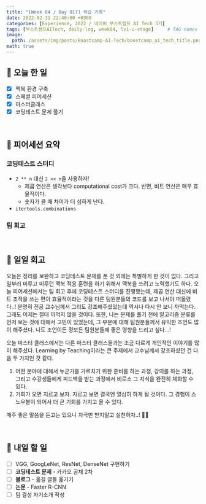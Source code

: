 ```yaml
---
title: "[Week 04 / Day 017] 학습 기록"
date: 2022-02-11 22:40:00 +0900
categories: [Experience, 2022 / 네이버 부스트캠프 AI Tech 3기]
tags: [부스트캠프AITech, daily-log, week04, lv1-u-stage]     # TAG names should always be lowercase
image: 
  path: /assets/img/posts/Boostcamp-AI-Tech/boostcamp_ai_tech_title.png
math: true
---
```

## **📝 오늘 한 일**
- [x] 맥북 환경 구축
- [x] 스페셜 피어세션
- [x] 마스터클래스
- [x] 코딩테스트 문제 풀기

<br>

## **👥 피어세션 요약**
### **코딩테스트 스터디**
- `2 ** n` 대신 `2 << n`을 사용하자!
    - 제곱 연산은 생각보다 computational cost가 크다. 반면, 비트 연산은 매우 효율적이다.
    - 숫자가 클 때 차이가 더 심하게 난다.
- `itertools.combinations`

### **팀 회고**

<br>

## **🐾 일일 회고**
오늘은 정리를 보완하고 코딩테스트 문제를 푼 것 외에는 특별하게 한 것이 없다. 그리고 일부러 미루고 미루던 맥북 적응 훈련을 하기 위해서 맥북을 쓰려고 노력했기도 하다. 오늘 피어세션에서는 팀 회고 후에 코딩테스트 스터디를 진행했는데, 제곱 연산 대신에 비트 조작을 쓰는 편이 효율적이라는 것을 다른 팀원분들의 코드를 보고 나서야 떠올렸다..! 분명히 전공 교수님께서 그리도 강조해주셨었는데 역시나 다시 안 보니 까먹는다. 그래도 이제는 절대 까먹지 않을 것이다. 또한, 나는 문제를 풀기 전에 알고리즘 분류를 먼저 보는 것에 대해서 고민이 있었는데, 그 부분에 대해 팀원분들께서 유익한 조언도 많이 해주셨다. 나도 조언이든 정보든 팀원분들께 좋은 영향을 드리고 싶다...!

오늘 마스터 클래스에서는 다른 마스터 클래스들과는 조금 다르게 개인적인 이야기를 많이 해주셨다. Learning by Teaching이라는 큰 주제에서 교수님께서 강조하셨던 건 다음 두 가지인 것 같다.

1. 어떤 분야에 대해서 누군가를 가르치기 위한 준비를 하는 과정, 강의를 하는 과정, 그리고 수강생들에게 피드백을 받는 과정에서 비로소 그 지식을 완전히 체화할 수 있다.
2. 기회가 오면 지르고 보자. 지르고 보면 결국엔 열심히 하게 될 것이다. 그 경험이 스노우볼이 되어서 더 큰 기회를 가지고 올 수 있다.

매주 좋은 말씀을 듣고는 있으니 자극만 받지말고 실천하자..! 💪🏻

<br>

## **🚀 내일 할 일**
- [ ] VGG, GoogLeNet, ResNet, DenseNet 구현하기
- [ ] **코딩테스트 문제** - 카카오 공채 2차
- [ ] **블로그** - 옮길 글들 옮기기
- [ ] **논문** - Faster R-CNN
- [ ] 팀 결성 자기소개 작성